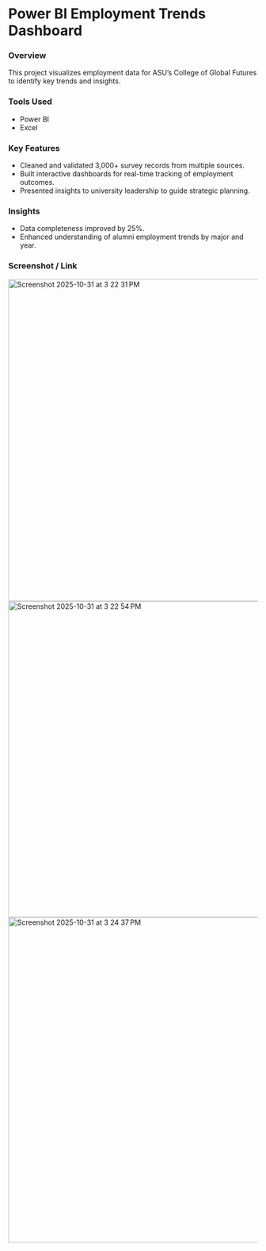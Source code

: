 # Power BI Employment Trends Dashboard
###  Overview
This project visualizes employment data for ASU’s College of Global Futures to identify key trends and insights.
### Tools Used
- Power BI
- Excel
### Key Features
- Cleaned and validated 3,000+ survey records from multiple sources.
- Built interactive dashboards for real-time tracking of employment outcomes.
- Presented insights to university leadership to guide strategic planning.
###  Insights
- Data completeness improved by 25%.
- Enhanced understanding of alumni employment trends by major and year.
###  Screenshot / Link
<img width="1154" height="649" alt="Screenshot 2025-10-31 at 3 22 31 PM" src="https://github.com/user-attachments/assets/d5fbfa0c-72f8-4663-ab4b-839e87f6d646" />
<img width="1137" height="637" alt="Screenshot 2025-10-31 at 3 22 54 PM" src="https://github.com/user-attachments/assets/2e01509f-abb4-4e24-9aca-fca96488e184" />
<img width="1161" height="656" alt="Screenshot 2025-10-31 at 3 24 37 PM" src="https://github.com/user-attachments/assets/49d6982d-6106-4288-9d55-3e9da22e1140" />
